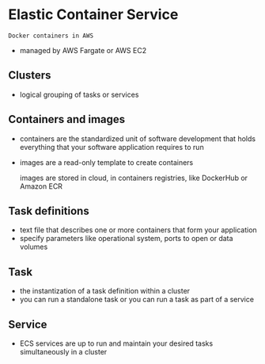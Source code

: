 # Elastic Container Service
    Docker containers in AWS

- managed by AWS Fargate or AWS EC2

## Clusters
- logical grouping of tasks or services

## Containers and images
- containers are the standardized unit of software development that holds everything that your software application requires to run
- images are a read-only template to create containers

	images are stored in cloud, in containers registries, like DockerHub or Amazon ECR

## Task definitions
- text file that describes one or more containers that form your application
- specify parameters like operational system, ports to open or data volumes

## Task
- the instantization of a task definition within a cluster
- you can run a standalone task or you can run a task as part of a service

## Service
- ECS services are up to run and maintain your desired tasks simultaneously in a cluster
